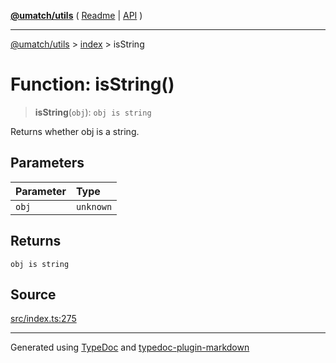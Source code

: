 [**@umatch/utils**](../../README.md) ( [Readme](../../README.md) \| [API](../../API.md) )

---

[@umatch/utils](../../API.md) > [index](../README.md) > isString

# Function: isString()

> **isString**(`obj`): `obj is string`

Returns whether obj is a string.

## Parameters

| Parameter | Type      |
| :-------- | :-------- |
| `obj`     | `unknown` |

## Returns

`obj is string`

## Source

[src/index.ts:275](https://github.com/umatch-oficial/utils/blob/a9008ad/src/index.ts#L275)

---

Generated using [TypeDoc](https://typedoc.org/) and [typedoc-plugin-markdown](https://www.npmjs.com/package/typedoc-plugin-markdown)
